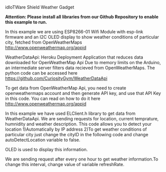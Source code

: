 idIoTWare Shield Weather Gadget

**Attention: Please install all libraries from our Github Repository to enable this example to run.**

In this example we are using ESP8266-01 Wifi Module with esp-link firmware and an I2C OLED display
to show weather conditions of particular city, fetched from OpenWeatherMaps http://www.openweathermap.org/appid

WeatherDataApi: Heroku Deployment Application that reduces data downloaded for OpenWeatherMap Api
Due to memory limits on the Arduino, an intermediate server filters data recieved from OpenWeatherMaps.
The python code can be accessed here https://github.com/CuriosityGym/WeatherDataApi



To get data from OpenWeatherMap Api, you need to create openweathermaps account and then generate API key, and use that API Key in this code.
You can read on how to do it here http://www.openweathermap.org/appid                

In this example we have used ELClient.h library to get data from WeatherDataApi. 
We are sending requests for location, current temprature, humnidity and 
weather description. 
This code allows you to detect your location
1)Automatically by IP address 
2)To get weather conditions of particular city just change  the cityID in the following code and change autoDetectLocation variable to false. 

OLED is used to display this information.

We are sending request after every one hour to get weather information.To change this interval,
change value of variable refreshRate. 